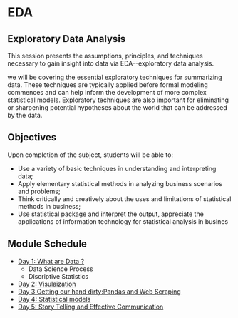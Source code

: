 # EDA
## Exploratory Data Analysis

This session presents the assumptions, principles, and techniques necessary to gain insight into data via EDA--exploratory data analysis.

we will be covering the essential exploratory techniques for summarizing data. These techniques are typically applied before formal modeling commences and can help inform the development of more complex statistical models. Exploratory techniques are also important for eliminating or sharpening potential hypotheses about the world that can be addressed by the data.

## Objectives

Upon completion of the subject, students will be able to:

* Use a variety of basic techniques in understanding and interpreting data;
* Apply elementary statistical methods in analyzing business scenarios and problems;
* Think critically and creatively about the uses and limitations of statistical methods in business;
* Use statistical package and interpret the output, appreciate the applications of information technology for statistical analysis in busines

## Module Schedule

* [Day 1: What are Data ?]()
  * Data Science Process
  * Discriptive Statistics  
* [Day 2: Visulaization]()
* [Day 3:Getting our hand dirty:Pandas and Web Scraping]()
* [Day 4: Statistical models]()
* [Day 5:  Story Telling and Effective Communication]()
  
